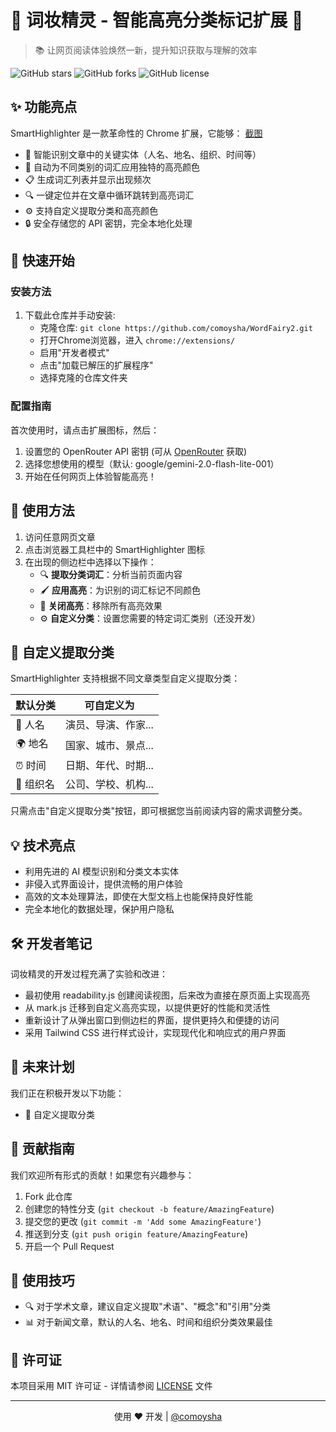 # 🌟 词妆精灵 - 智能高亮分类标记扩展 🌟

> 📚 让网页阅读体验焕然一新，提升知识获取与理解的效率

![GitHub stars](https://img.shields.io/github/stars/comoysha/WordFairy2?style=social)
![GitHub forks](https://img.shields.io/github/forks/comoysha/WordFairy2?style=social)
![GitHub license](https://img.shields.io/github/license/comoysha/WordFairy2)

## ✨ 功能亮点

SmartHighlighter 是一款革命性的 Chrome 扩展，它能够：
[截图](snapshots/2025-03-12_18-59-33.png)
- 🧠 智能识别文章中的关键实体（人名、地名、组织、时间等）
- 🎨 自动为不同类别的词汇应用独特的高亮颜色
- 📋 生成词汇列表并显示出现频次
- 🔍 一键定位并在文章中循环跳转到高亮词汇
- ⚙️ 支持自定义提取分类和高亮颜色
- 🔒 安全存储您的 API 密钥，完全本地化处理

## 🚀 快速开始

### 安装方法

1. 下载此仓库并手动安装:
   - 克隆仓库: `git clone https://github.com/comoysha/WordFairy2.git`
   - 打开Chrome浏览器，进入 `chrome://extensions/`
   - 启用"开发者模式"
   - 点击"加载已解压的扩展程序"
   - 选择克隆的仓库文件夹

### 配置指南

首次使用时，请点击扩展图标，然后：

1. 设置您的 OpenRouter API 密钥 (可从 [OpenRouter](https://openrouter.ai/) 获取)
2. 选择您想使用的模型（默认: google/gemini-2.0-flash-lite-001）
3. 开始在任何网页上体验智能高亮！

## 🧩 使用方法

1. 访问任意网页文章
2. 点击浏览器工具栏中的 SmartHighlighter 图标
3. 在出现的侧边栏中选择以下操作：
   - 🔍 **提取分类词汇**：分析当前页面内容
   - 🖌️ **应用高亮**：为识别的词汇标记不同颜色
   - 🚫 **关闭高亮**：移除所有高亮效果
   - ⚙️ **自定义分类**：设置您需要的特定词汇类别（还没开发）


## 🎯 自定义提取分类

SmartHighlighter 支持根据不同文章类型自定义提取分类：

| 默认分类 | 可自定义为 |
|---------|------------|
| 👤 人名 | 演员、导演、作家... |
| 🌍 地名 | 国家、城市、景点... |
| ⏰ 时间 | 日期、年代、时期... |
| 🏢 组织名 | 公司、学校、机构... |

只需点击"自定义提取分类"按钮，即可根据您当前阅读内容的需求调整分类。

## 💡 技术亮点

- 利用先进的 AI 模型识别和分类文本实体
- 非侵入式界面设计，提供流畅的用户体验
- 高效的文本处理算法，即使在大型文档上也能保持良好性能
- 完全本地化的数据处理，保护用户隐私

## 🛠️ 开发者笔记

词妆精灵的开发过程充满了实验和改进：

- 最初使用 readability.js 创建阅读视图，后来改为直接在原页面上实现高亮
- 从 mark.js 迁移到自定义高亮实现，以提供更好的性能和灵活性
- 重新设计了从弹出窗口到侧边栏的界面，提供更持久和便捷的访问
- 采用 Tailwind CSS 进行样式设计，实现现代化和响应式的用户界面

## 🔮 未来计划

我们正在积极开发以下功能：

- 📱 自定义提取分类

## 💖 贡献指南

我们欢迎所有形式的贡献！如果您有兴趣参与：

1. Fork 此仓库
2. 创建您的特性分支 (`git checkout -b feature/AmazingFeature`)
3. 提交您的更改 (`git commit -m 'Add some AmazingFeature'`)
4. 推送到分支 (`git push origin feature/AmazingFeature`)
5. 开启一个 Pull Request

## 📝 使用技巧

- 🔍 对于学术文章，建议自定义提取"术语"、"概念"和"引用"分类
- 📊 对于新闻文章，默认的人名、地名、时间和组织分类效果最佳

## 📄 许可证

本项目采用 MIT 许可证 - 详情请参阅 [LICENSE](LICENSE) 文件

---

<p align="center">
  使用 ❤️ 开发 | <a href="https://github.com/comoysha">@comoysha</a>
</p>
